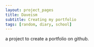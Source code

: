 ```yaml
---
layout: project_pages
title: Daveism
subtitle: Creating my portfolio
tags: [random, diary, school]
---
```


a project to create a portfolio on github.
